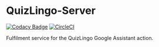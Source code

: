 # QuizLingo-Server

[![Codacy Badge](https://api.codacy.com/project/badge/Grade/db500592a79a4ab69b115416b6184a36)](https://app.codacy.com/app/nareddyt/QuizLingo-Server?utm_source=github.com&utm_medium=referral&utm_content=nareddyt/QuizLingo-Server&utm_campaign=badger)
[![CircleCI](https://circleci.com/gh/nareddyt/QuizLingo-Server.svg?style=svg)](https://circleci.com/gh/nareddyt/QuizLingo-Server)

Fulfilment service for the QuizLingo Google Assistant action. 
